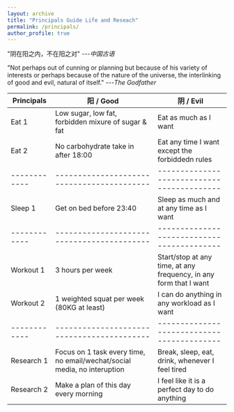 ```yaml
---
layout: archive
title: "Principals Guide Life and Reseach"
permalink: /principals/
author_profile: true
---
```


"阴在阳之内，不在阳之对" ---<cite>中国古语</cite>

"Not perhaps out of cunning or planning but because of his variety of interests or perhaps because of the nature of the universe, the interlinking of good and evil, natural of itself." ---<cite>The Godfather</cite>


| Principals | 阳 / Good | 阴 / Evil |
|------------|------------------------------------------|------------------------------------------|
| Eat 1   | Low sugar, low fat, forbidden mixure of sugar & fat   | Eat as much as I want   |
| Eat 2   | No carbohydrate take in after 18:00   | Eat any time I want except the forbiddedn rules   |
|------------|------------------------------------------|------------------------------------------|
| Sleep 1   | Get on bed before 23:40 |  Sleep as much and at any time as I want |
|------------|------------------------------------------|------------------------------------------|
| Workout 1   | 3 hours per week |  Start/stop at any time, at any frequency, in any form that I want  |
| Workout 2   | 1 weighted squat per week (80KG at least)   | I can do anything in any workload as I want |
|------------|------------------------------------------|------------------------------------------|
| Research 1   | Focus on 1 task every time, no email/wechat/social media, no interuption | Break, sleep, eat, drink, whenever I feel tired   |
| Research 2   | Make a plan of this day every morning  | I feel like it is a perfect day to do anything |

